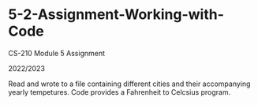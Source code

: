 # 5-2-Assignment-Working-with-Code
CS-210 Module 5 Assignment

2022/2023

Read and wrote to a file containing different cities and their accompanying yearly tempetures. Code provides a Fahrenheit to Celcsius program.
